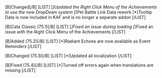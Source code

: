 [B]Changed[/B]
[LIST]
[*]Updated the Right Click Menu of the Achievements to use the new DropDown system
[*]Pet Battle Link Data rework
[*]Tooltip Data is now included in KAF and is no longer a separate addon
[/LIST]

[B]Cata Classic (75.1)[/B]
[LIST]
[*]Fixed an issue during loading
[*]Fixed an issue with the Right Click Menu of the Achievements
[/LIST]

[B]Added (75.2)[/B]
[LIST]
[*]Radiant Echoes are now available as Event Reminders
[/LIST]

[B]Changed (75.3)[/B]
[LIST]
[*]Updated all localization
[/LIST]

[B]Fixed (75.4)[/B]
[LIST]
[*]Turned off errors again when translations are missing
[/LIST]